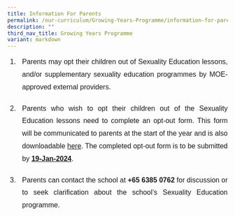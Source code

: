 ```yaml
---
title: Information For Parents
permalink: /our-curriculum/Growing-Years-Programme/information-for-parents/
description: ""
third_nav_title: Growing Years Programme
variant: markdown
---
```

<ol>
	<li style="padding:0px 0px 20px 10px; font-family:arial; line-height:1.8; text-align:justify; font-size:16px">Parents may opt their children out of Sexuality Education lessons, and/or supplementary sexuality education programmes by MOE-approved external providers.</li>
<li style="padding:0px 0px 20px 10px; font-family:arial; line-height:1.8; text-align:justify; font-size:16px">Parents who wish to opt their children out of the Sexuality Education lessons need to complete an opt-out form. This form will be communicated  to parents at the start of the year and is also downloadable​ <a href="/files/ANNEX_A_Opt_out_form_v2.pdf" target="_blank">here</a>. The completed opt-out form is to be submitted by <b><u>19-Jan-2024</u></b>.</li>
	<li style="padding:0px 0px 20px 10px; font-family:arial; line-height:1.8; text-align:justify; font-size:16px">Parents can contact the school at <b>+65 6385 0762</b> for discussion or to seek clarification about the school’s Sexuality Education programme.</li>
	</ol>